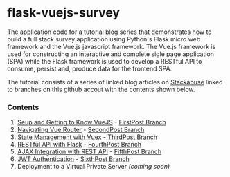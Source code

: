 # flask-vuejs-survey

The application code for a tutorial blog series that demonstrates how to build a full stack survey application using Python's Flask micro web framework and the Vue.js javascript framework.  The Vue.js framework is used for constructing an interactive and complete sigle page application (SPA) while the Flask framework is used to develop a RESTful API to consume, persist and, produce data for the frontend SPA.

The tutorial consists of a series of linked blog articles on [Stackabuse](http://stackabuse.com/) linked to branches on this github accout with the contents shown below.

### Contents

1. [Seup and Getting to Know VueJS](http://stackabuse.com/single-page-apps-with-vue-js-and-flask-setting-up-vue-js/) - [FirstPost Branch](https://github.com/amcquistan/flask-vuejs-survey/tree/FirstPost)
2. [Navigating Vue Router](http://stackabuse.com/single-page-apps-with-vue-js-and-flask-navigating-vue-router/) - [SecondPost Branch](https://github.com/amcquistan/flask-vuejs-survey/tree/SecondPost)
3. [State Management with Vuex](http://stackabuse.com/single-page-apps-with-vue-js-and-flask-state-management-with-vuex/) - [ThirdPost Branch](https://github.com/amcquistan/flask-vuejs-survey/tree/ThirdPost)
4. [RESTful API with Flask](http://stackabuse.com/single-page-apps-with-vue-js-and-flask-restful-api-with-flask/) - [FourthPost Branch](https://github.com/amcquistan/flask-vuejs-survey/tree/FourthPost)
5. [AJAX Integration with REST API](http://stackabuse.com/single-page-apps-with-vue-js-and-flask-ajax-integration/) - [FifthPost Branch](https://github.com/amcquistan/flask-vuejs-survey/tree/FifthPost)
6. [JWT Authentication](http://stackabuse.com/single-page-apps-with-vue-js-and-flask-jwt-authentication/) - [SixthPost Branch](https://github.com/amcquistan/flask-vuejs-survey/tree/SixthPost)
7. Deployment to a Virtual Private Server _(coming soon)_
 

